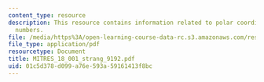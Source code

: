 ```yaml
---
content_type: resource
description: This resource contains information related to polar coordinates and complex
  numbers.
file: /media/https%3A/open-learning-course-data-rc.s3.amazonaws.com/res-18-001-calculus-online-textbook-spring-2005/01c5d378d099a76e593a59161413f8bc_MITRES_18_001_strang_9192.pdf
file_type: application/pdf
resourcetype: Document
title: MITRES_18_001_strang_9192.pdf
uid: 01c5d378-d099-a76e-593a-59161413f8bc
---
```

